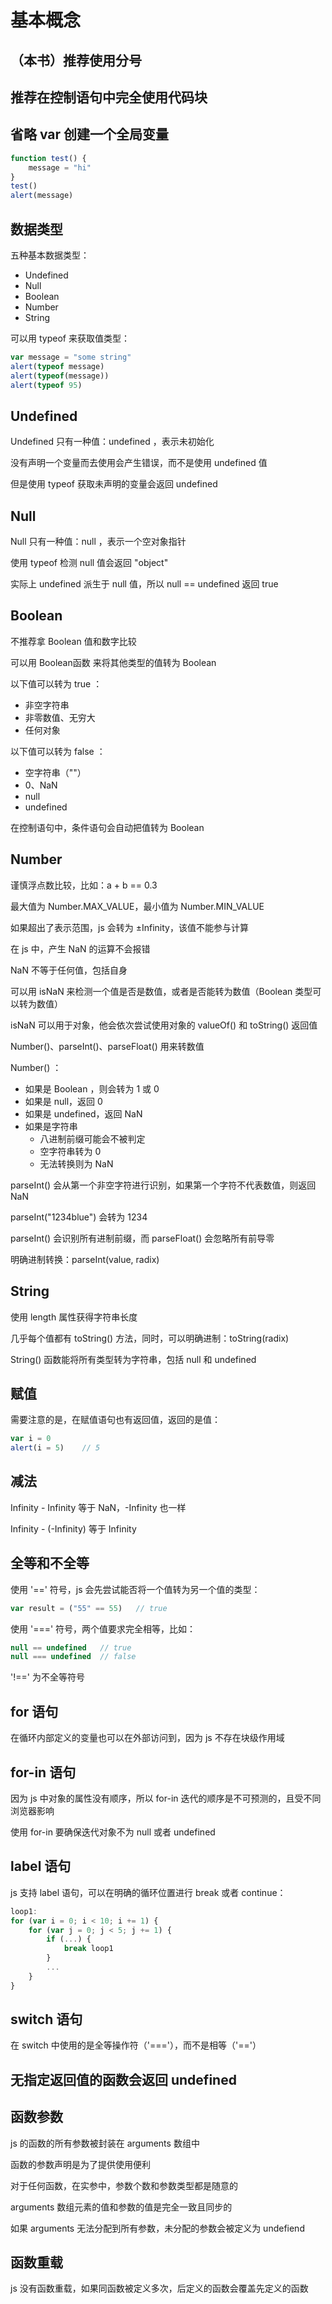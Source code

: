 # 基本概念

## （本书）推荐使用分号

## 推荐在控制语句中完全使用代码块

## 省略 var 创建一个全局变量
```js
function test() {
    message = "hi"
}
test()
alert(message)
```

## 数据类型
五种基本数据类型：
* Undefined
* Null
* Boolean
* Number
* String

可以用 typeof 来获取值类型：
```js
var message = "some string"
alert(typeof message)
alert(typeof(message))
alert(typeof 95)
```

## Undefined
Undefined 只有一种值：undefined ，表示未初始化

没有声明一个变量而去使用会产生错误，而不是使用 undefined 值

但是使用 typeof 获取未声明的变量会返回 undefined

## Null
Null 只有一种值：null ，表示一个空对象指针

使用 typeof 检测 null 值会返回 "object"

实际上 undefined 派生于 null 值，所以 null == undefined 返回 true

## Boolean
不推荐拿 Boolean 值和数字比较

可以用 Boolean函数 来将其他类型的值转为 Boolean

以下值可以转为 true ：
* 非空字符串
* 非零数值、无穷大
* 任何对象

以下值可以转为 false ：
* 空字符串（""）
* 0、NaN
* null
* undefined

在控制语句中，条件语句会自动把值转为 Boolean

## Number
谨慎浮点数比较，比如：a + b == 0.3

最大值为 Number.MAX_VALUE，最小值为 Number.MIN_VALUE

如果超出了表示范围，js 会转为 ±Infinity，该值不能参与计算

在 js 中，产生 NaN 的运算不会报错

NaN 不等于任何值，包括自身

可以用 isNaN 来检测一个值是否是数值，或者是否能转为数值（Boolean 类型可以转为数值）

isNaN 可以用于对象，他会依次尝试使用对象的 valueOf() 和 toString() 返回值

Number()、parseInt()、parseFloat() 用来转数值

Number() ：
* 如果是 Boolean ，则会转为 1 或 0
* 如果是 null，返回 0
* 如果是 undefined，返回 NaN
* 如果是字符串
    - 八进制前缀可能会不被判定
    - 空字符串转为 0
    - 无法转换则为 NaN

parseInt() 会从第一个非空字符进行识别，如果第一个字符不代表数值，则返回 NaN

parseInt("1234blue") 会转为 1234

parseInt() 会识别所有进制前缀，而 parseFloat() 会忽略所有前导零

明确进制转换：parseInt(value, radix)

## String
使用 length 属性获得字符串长度

几乎每个值都有 toString() 方法，同时，可以明确进制：toString(radix)

String() 函数能将所有类型转为字符串，包括 null 和 undefined

## 赋值
需要注意的是，在赋值语句也有返回值，返回的是值：
```js
var i = 0
alert(i = 5)    // 5
```

## 减法
Infinity - Infinity 等于 NaN，-Infinity 也一样

Infinity - (-Infinity) 等于 Infinity

## 全等和不全等
使用 '==' 符号，js 会先尝试能否将一个值转为另一个值的类型：
```js
var result = ("55" == 55)   // true
```
使用 '===' 符号，两个值要求完全相等，比如：
```js
null == undefined   // true
null === undefined  // false
```
'!==' 为不全等符号

## for 语句
在循环内部定义的变量也可以在外部访问到，因为 js 不存在块级作用域

## for-in 语句
因为 js 中对象的属性没有顺序，所以 for-in 迭代的顺序是不可预测的，且受不同浏览器影响

使用 for-in 要确保迭代对象不为 null 或者 undefined

## label 语句
js 支持 label 语句，可以在明确的循环位置进行 break 或者 continue：
```js
loop1:
for (var i = 0; i < 10; i += 1) {
    for (var j = 0; j < 5; j += 1) {
        if (...) {
            break loop1
        }
        ...
    }
}
```

## switch 语句
在 switch 中使用的是全等操作符（'==='），而不是相等（'=='）

## 无指定返回值的函数会返回 undefined

## 函数参数
js 的函数的所有参数被封装在 arguments 数组中

函数的参数声明是为了提供使用便利

对于任何函数，在实参中，参数个数和参数类型都是随意的

arguments 数组元素的值和参数的值是完全一致且同步的

如果 arguments 无法分配到所有参数，未分配的参数会被定义为 undefiend

## 函数重载
js 没有函数重载，如果同函数被定义多次，后定义的函数会覆盖先定义的函数
